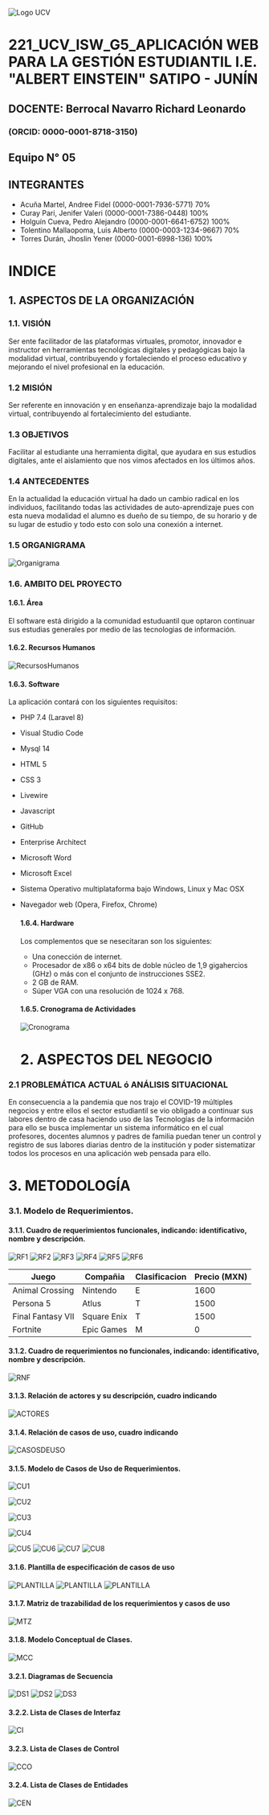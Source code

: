![Logo UCV](https://ucv.blackboard.com/branding/_1_1/loginLogo/CustomLoginLogo.png?m=k9sq4hbz)


# 221_UCV_ISW_G5_APLICACIÓN WEB PARA LA GESTIÓN ESTUDIANTIL I.E. "ALBERT EINSTEIN" SATIPO - JUNÍN

## DOCENTE: Berrocal Navarro Richard Leonardo 

### (ORCID: 0000-0001-8718-3150)

## Equipo N° 05

## INTEGRANTES 
+ Acuña Martel, Andree Fidel (0000-0001-7936-5771) 70%
+ Curay Pari, Jenifer Valeri (0000-0001-7386-0448) 100%
+ Holguín Cueva, Pedro Alejandro (0000-0001-6641-6752) 100%
+ Tolentino Mallaopoma, Luis Alberto (0000-0003-1234-9667) 70%
+ Torres Durán, Jhoslin Yener (0000-0001-6998-136) 100%

# INDICE
## 1. ASPECTOS DE LA ORGANIZACIÓN

### 1.1.  VISIÓN 


Ser ente facilitador de las plataformas virtuales, promotor, innovador e instructor en herramientas tecnológicas digitales y pedagógicas bajo la modalidad virtual, contribuyendo y fortaleciendo el proceso educativo y mejorando el nivel profesional en la educación.
### 1.2  MISIÓN


Ser referente en innovación y en enseñanza-aprendizaje bajo la modalidad virtual, contribuyendo al fortalecimiento del estudiante.
### 	1.3   OBJETIVOS


Facilitar al estudiante una herramienta digital, que ayudara en sus estudios digitales, ante el aislamiento que nos vimos afectados en los últimos años.
### 	1.4   ANTECEDENTES


En la actualidad la educación virtual ha dado un cambio radical en los individuos, facilitando todas las actividades de auto-aprendizaje pues con esta nueva modalidad el alumno es dueño de su tiempo, de su horario y de su lugar de estudio y todo esto con solo una conexión a internet.
### 	1.5   ORGANIGRAMA 

![Organigrama](https://i.imgur.com/Epa80Mj.jpg)
### 1.6. AMBITO DEL PROYECTO 

   #### 1.6.1. Área 
  El software está dirigido a la comunidad estuduantil que optaron continuar sus estudias generales por medio de las tecnologias de información.


   #### 1.6.2. Recursos Humanos 

   ![RecursosHumanos](https://i.imgur.com/sgB02mZ.jpg)


   #### 1.6.3. Software 

  La aplicación contará con los siguientes requisitos:
* PHP 7.4 (Laravel 8)
* Visual Studio Code 
* Mysql 14
* HTML 5 
* CSS 3
* Livewire 
* Javascript
*	GitHub
*  Enterprise Architect
*	Microsoft Word
*	Microsoft Excel
* Sistema Operativo multiplataforma bajo Windows, Linux y Mac OSX
* Navegador web (Opera, Firefox, Chrome)


   #### 1.6.4. Hardware 

  Los complementos que se nesecitaran son los siguientes:
  * Una conección de internet.
  * Procesador de x86 o x64 bits de doble núcleo de 1,9 gigahercios (GHz) o más con el conjunto de instrucciones SSE2.
  * 2 GB de RAM.
  * Súper VGA con una resolución de 1024 x 768.
   #### 1.6.5. Cronograma de Actividades 
   ![Cronograma](https://i.imgur.com/P1qRMPK.jpg)
  # 2.	ASPECTOS DEL NEGOCIO

###	2.1 PROBLEMÁTICA ACTUAL ó ANÁLISIS SITUACIONAL


En consecuencia a la pandemia que nos trajo el COVID-19 múltiples negocios y entre ellos el sector estudiantil
se vio obligado a continuar sus labores dentro de casa haciendo uso de las Tecnologías de la información para ello
se busca implementar un sistema informático en el cual profesores, docentes alumnos y padres de familia puedan tener
un control y registro de sus labores diarias dentro de la institución y poder sistematizar todos los procesos en una aplicación 
web pensada para ello.

   # 3.	METODOLOGÍA

 ###  3.1. Modelo de Requerimientos.

 ####  	3.1.1.   Cuadro de requerimientos funcionales, indicando: identificativo, nombre y descripción.

![RF1](https://i.imgur.com/l05279q.png)
![RF2](https://i.imgur.com/M7AYuXV.png)
![RF3](https://i.imgur.com/7wq5XX6.png)
![RF4](https://i.imgur.com/r7n0KbZ.png)
![RF5](https://i.imgur.com/XtebAYD.png)
![RF6](https://i.imgur.com/c1VWrX1.png)

| Juego             | Compañia    | Clasificacion | Precio (MXN) |
|-------------------|-------------|---------------|--------------|
| Animal Crossing   | Nintendo    | E             | 1600         |
| Persona 5         | Atlus       | T             | 1500         |
| Final Fantasy VII | Square Enix | T             | 1500         |
| Fortnite          | Epic Games  | M             | 0            |

 ####    3.1.2.   Cuadro de requerimientos no funcionales, indicando: identificativo, nombre y descripción.

![RNF](https://i.imgur.com/PDR3WfR.jpg)

####     3.1.3.   Relación de actores y su descripción, cuadro indicando

![ACTORES](https://i.imgur.com/ktPHtoN.jpg)


####     3.1.4.   Relación de casos de uso, cuadro indicando

![CASOSDEUSO](https://i.imgur.com/wDxFJWX.jpg)

####     3.1.5.   Modelo de Casos de Uso de Requerimientos.

![CU1](https://i.imgur.com/4850Ksl.jpg)


![CU2](https://i.imgur.com/jR4iTeT.jpg)


![CU3](https://i.imgur.com/8IZdybW.jpg)


![CU4](https://i.imgur.com/ezcJvvA.jpg)

![CU5](https://i.imgur.com/FTRJPD3.png)
![CU6](https://i.imgur.com/tbf2cjz.png)
![CU7](https://i.imgur.com/vtsWNqP.png)
![CU8](https://i.imgur.com/5JIAdW7.png)

####     3.1.6.   Plantilla de especificación de casos de uso

![PLANTILLA](https://i.imgur.com/5QZbD2o.jpg)
![PLANTILLA](https://i.imgur.com/F2RW3yF.jpg)
![PLANTILLA](https://i.imgur.com/JfxJ1JO.jpg)

####     3.1.7.   Matriz de trazabilidad de los requerimientos y casos de uso 

![MTZ](https://i.imgur.com/GX1YJNe.png)

####     3.1.8.   Modelo Conceptual de Clases.

![MCC](https://i.imgur.com/xOFua25.jpg)

####     3.2.1.  Diagramas de Secuencia

![DS1](https://i.imgur.com/TDINirR.png)
![DS2](https://i.imgur.com/HfeCmEN.png)
![DS3](https://i.imgur.com/1O6jvy5.png)

####     3.2.2. Lista de Clases de Interfaz
![CI](https://i.imgur.com/nze6A6c.png)
####     3.2.3. Lista de Clases de Control
![CCO](https://i.imgur.com/tRqPkZT.png)
####     3.2.4. Lista de Clases de Entidades
![CEN](https://i.imgur.com/wgF2qjx.png)
